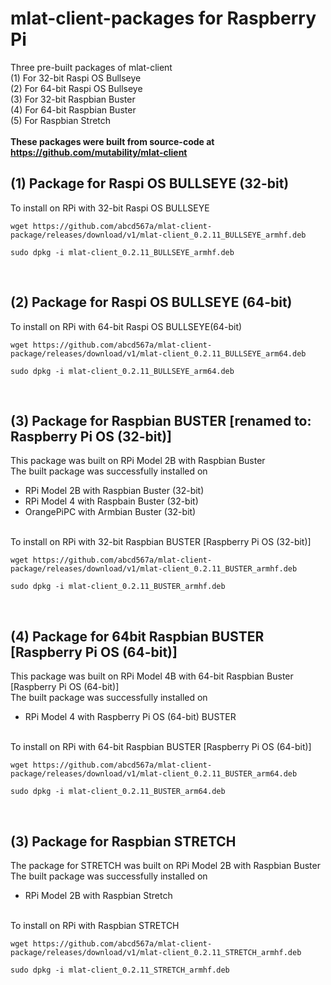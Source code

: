 # mlat-client-packages for Raspberry Pi</br>
Three pre-built packages of mlat-client </br>
(1) For 32-bit Raspi OS Bullseye </br>
(2) For 64-bit Raspi OS Bullseye </br>
(3) For 32-bit Raspbian Buster </br>
(4) For 64-bit Raspbian Buster </br>
(5) For Raspbian Stretch </br></br>
**These packages were built from source-code at https://github.com/mutability/mlat-client** </br>
## (1) Package for Raspi OS BULLSEYE (32-bit) 
To install on RPi with 32-bit Raspi OS BULLSEYE </br>

```
wget https://github.com/abcd567a/mlat-client-package/releases/download/v1/mlat-client_0.2.11_BULLSEYE_armhf.deb  

sudo dpkg -i mlat-client_0.2.11_BULLSEYE_armhf.deb  
```

</br>

## (2) Package for Raspi OS BULLSEYE (64-bit) </br>
To install on RPi with 64-bit Raspi OS BULLSEYE(64-bit) </br>

```
wget https://github.com/abcd567a/mlat-client-package/releases/download/v1/mlat-client_0.2.11_BULLSEYE_arm64.deb  

sudo dpkg -i mlat-client_0.2.11_BULLSEYE_arm64.deb  
```

</br>

## (3) Package for Raspbian BUSTER [renamed to: Raspberry Pi OS (32-bit)] </br>
This package was built on RPi Model 2B with Raspbian Buster </br>
The built package was successfully installed on </br>
- RPi Model 2B with Raspbian Buster (32-bit) </br>
- RPi Model 4 with Raspbain Buster (32-bit) </br>
- OrangePiPC with Armbian Buster (32-bit) </br>
</br>
To install on RPi with 32-bit Raspbian BUSTER [Raspberry Pi OS (32-bit)] </br>

```
wget https://github.com/abcd567a/mlat-client-package/releases/download/v1/mlat-client_0.2.11_BUSTER_armhf.deb  

sudo dpkg -i mlat-client_0.2.11_BUSTER_armhf.deb  
```

</br>

## (4) Package for 64bit Raspbian BUSTER [Raspberry Pi OS (64-bit)] </br>
This package was built on RPi Model 4B with 64-bit Raspbian Buster [Raspberry Pi OS (64-bit)] </br>
The built package was successfully installed on </br>
- RPi Model 4 with Raspberry Pi OS (64-bit) BUSTER </br>
</br>
To install on RPi with 64-bit Raspbian BUSTER [Raspberry Pi OS (64-bit)] </br>

```
wget https://github.com/abcd567a/mlat-client-package/releases/download/v1/mlat-client_0.2.11_BUSTER_arm64.deb  

sudo dpkg -i mlat-client_0.2.11_BUSTER_arm64.deb  
```

</br>

## (3) Package for Raspbian STRETCH  </br>

The package for STRETCH was built on RPi Model 2B with Raspbian Buster </br>
The built package was successfully installed on </br>
- RPi Model 2B with Raspbian Stretch </br>
</br>
To install on RPi with Raspbian STRETCH</br>

```
wget https://github.com/abcd567a/mlat-client-package/releases/download/v1/mlat-client_0.2.11_STRETCH_armhf.deb  

sudo dpkg -i mlat-client_0.2.11_STRETCH_armhf.deb  
```
